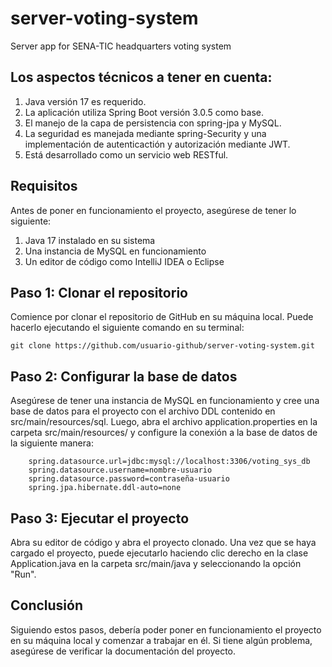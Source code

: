 # server-voting-system
Server app for SENA-TIC headquarters voting system

## Los aspectos técnicos a tener en cuenta:

1. Java versión 17 es requerido.
2. La aplicación utiliza Spring Boot versión 3.0.5 como base.
3. El manejo de la capa de persistencia con spring-jpa y MySQL.
4. La seguridad es manejada mediante spring-Security y una implementación de autenticactión y autorización mediante JWT.
5. Está desarrollado como un servicio web RESTful.

## Requisitos

Antes de poner en funcionamiento el proyecto, asegúrese de tener lo siguiente:

1. Java 17 instalado en su sistema
2. Una instancia de MySQL en funcionamiento
3. Un editor de código como IntelliJ IDEA o Eclipse

## Paso 1: Clonar el repositorio

Comience por clonar el repositorio de GitHub en su máquina local. Puede hacerlo ejecutando el siguiente comando en su terminal:

    git clone https://github.com/usuario-github/server-voting-system.git

## Paso 2: Configurar la base de datos

Asegúrese de tener una instancia de MySQL en funcionamiento y cree una base de datos para el proyecto con el archivo DDL contenido en src/main/resources/sql. Luego, abra el archivo application.properties en la carpeta src/main/resources/ y configure la conexión a la base de datos de la siguiente manera:

        spring.datasource.url=jdbc:mysql://localhost:3306/voting_sys_db
        spring.datasource.username=nombre-usuario
        spring.datasource.password=contraseña-usuario
        spring.jpa.hibernate.ddl-auto=none

## Paso 3: Ejecutar el proyecto

Abra su editor de código y abra el proyecto clonado. Una vez que se haya cargado el proyecto, puede ejecutarlo haciendo clic derecho en la clase Application.java en la carpeta src/main/java y seleccionando la opción "Run".

## Conclusión

Siguiendo estos pasos, debería poder poner en funcionamiento el proyecto en su máquina local y comenzar a trabajar en él. Si tiene algún problema, asegúrese de verificar la documentación del proyecto.
